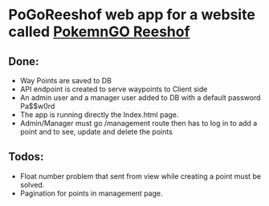 # PoGoReeshof web app for a website called <a href="http://pogoreeshof.nl/" target="_blank">PokemnGO Reeshof</a>

## Done:
+ Way Points are saved to DB
+ API endpoint is created to serve waypoints to Client side
+ An admin user and a manager user added to DB with a default password Pa$$w0rd
+ The app is running directly the Index.html page.
+ Admin/Manager must go /management route then has to log in to add a point and to see, update and delete the points

## Todos:
- Float number problem that sent from view while creating a point must be solved.
- Pagination for points in management page.